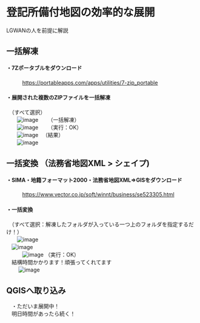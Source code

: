 # 登記所備付地図の効率的な展開  
LGWANの人を前提に解説  
## 一括解凍  
#### ・7Zポータブルをダウンロード  
　　　https://portableapps.com/apps/utilities/7-zip_portable    
#### ・展開された複数のZIPファイルを一括解凍  
 　（すべて選択）  
　　![image](https://user-images.githubusercontent.com/86514652/214729419-0120ca01-07bd-4280-8ede-5e081614d9af.png)
　　（一括解凍）  
　　![image](https://user-images.githubusercontent.com/86514652/214730021-02f17d25-e844-439e-bfd3-593cc70553dc.png)
　　（実行：OK）  
　　![image](https://user-images.githubusercontent.com/86514652/214730325-8373aa65-6654-49c5-b16e-971d1757a95f.png)
  　（結果）  
　　![image](https://user-images.githubusercontent.com/86514652/214730504-a09237ee-d829-4670-94ca-d28801aa6044.png)
## 一括変換  （法務省地図XML > シェイプ)  
#### ・SIMA・地籍フォーマット2000・法務省地図XML⇒GISをダウンロード
　　　https://www.vector.co.jp/soft/winnt/business/se523305.html  
#### ・一括変換
 　（すべて選択：解凍したフォルダが入っている一つ上のフォルダを指定するだけ！）  
 　　![image](https://user-images.githubusercontent.com/86514652/214733301-932f7693-1a96-49e3-93ca-83c47a41df3e.png)  
   　![image](https://user-images.githubusercontent.com/86514652/214734488-10abfd15-1033-4ee5-a8ec-6295005a31e1.png)  
　　　![image](https://user-images.githubusercontent.com/86514652/214734685-16e56e82-da24-498a-850a-e1d5b36d9c6f.png)
  （実行：OK）  
  　結構時間かかります！頑張ってくれてます  
　　 ![image](https://user-images.githubusercontent.com/86514652/214731605-d087aa1f-fd40-418a-8f94-ceabb7b07d28.png)
## QGISへ取り込み
　・ただいま展開中！  
 　明日時間があったら続く！  

